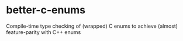 # better-c-enums
Compile-time type checking of (wrapped) C enums to achieve (almost) feature-parity with C++ enums
